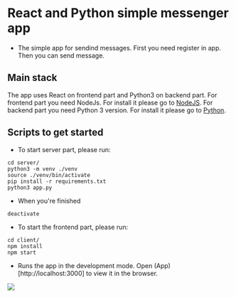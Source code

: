 # React  and Python simple messenger app
* The simple app for sendind messages. First you need register in app. Then you can send message.

## Main stack
The app uses React on frontend part and Python3 on backend part.
For frontend part you need NodeJs. For install it please go to [NodeJS](https://nodejs.org/en/).
For backend part you need Python 3 version. For install it please go to [Python](https://www.python.org/).

## Scripts to get started

* To start server part, please run:
```
cd server/
python3 -m venv ./venv
source ./venv/bin/activate
pip install -r requirements.txt 
python3 app.py
```
* When you're finished
```
deactivate
```
* To start the frontend part, please run:
```
cd client/
npm install
npm start
```
* Runs the app in the development mode. Open (App)[http://localhost:3000] to view it in the browser.

![](demo.gif)
